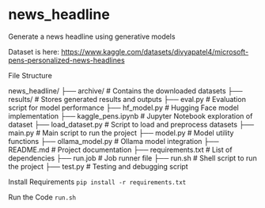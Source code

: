 # news_headline
Generate a news headline using generative models

Dataset is here: https://www.kaggle.com/datasets/divyapatel4/microsoft-pens-personalized-news-headlines

File Structure

news_headline/
├── archive/                  # Contains the downloaded datasets
├── results/                  # Stores generated results and outputs
├── eval.py                   # Evaluation script for model performance
├── hf_model.py                # Hugging Face model implementation
├── kaggle_pens.ipynb          # Jupyter Notebook exploration of dataset
├── load_dataset.py            # Script to load and preprocess datasets
├── main.py                    # Main script to run the project
├── model.py                   # Model utility functions
├── ollama_model.py            # Ollama model integration
├── README.md                  # Project documentation
├── requirements.txt           # List of dependencies
├── run.job                    # Job runner file
├── run.sh                     # Shell script to run the project
├── test.py                    # Testing and debugging script


Install Requirements
`pip install -r requirements.txt`

Run the Code
`run.sh`
